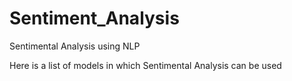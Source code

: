 # Sentiment_Analysis
Sentimental Analysis using NLP

Here is a list of models in which Sentimental Analysis can be used 
<p>
  <b
 
